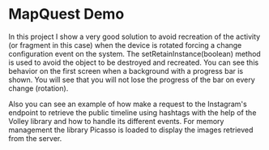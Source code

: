 MapQuest Demo
=====

In this project I show a very good solution to avoid recreation of the activity (or fragment in this case) when the device is rotated forcing a change configuration event on the system. The setRetainInstance(boolean) method is used to avoid the object to be destroyed and recreated.
You can see this behavior on the first screen when a background with a progress bar is shown. You will see that you will not lose the progress of the bar on every change (rotation).

Also you can see an example of how make a request to the Instagram's endpoint to retrieve the public timeline using hashtags with the help of the Volley library and how to handle its different events. 
For memory management the library Picasso is loaded to display the images retrieved from the server.
